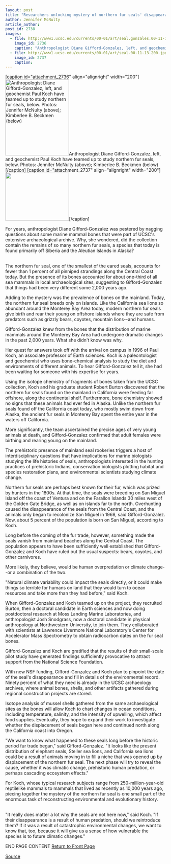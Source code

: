 ```yaml
---
layout: post
title: "Researchers unlocking mystery of northern fur seals' disappearance"
author: Jennifer McNulty
article_author: 
post_id: 2738
images:
  - file: http://www1.ucsc.edu/currents/00-01/art/seal.gonzales.00-11-13.jpg
    image_id: 2736
    caption: "Anthropologist Diane Gifford-Gonzalez, left, and geochemist Paul Koch have teamed up to study northern fur seals, below. Photos: Jennifer McNulty (above); Kimberlee B. Beckmen (below)"
  - file: http://www1.ucsc.edu/currents/00-01/art/seal.00-11-13.200.jpg
    image_id: 2737
    caption: 
---
```


[caption id="attachment_2736" align="alignright" width="200"]<a href="http://dev-ucsc-news.pantheonsite.io/wp-content/uploads/2000/11/seal.gonzales.00-11-13.jpg"><img class="size-full wp-image-2736" src="http://dev-ucsc-news.pantheonsite.io/wp-content/uploads/2000/11/seal.gonzales.00-11-13.jpg" alt="Anthropologist Diane Gifford-Gonzalez, left, and geochemist Paul Koch have teamed up to study northern fur seals, below. Photos: Jennifer McNulty (above); Kimberlee B. Beckmen (below)" width="200" height="238" /></a>Anthropologist Diane Gifford-Gonzalez, left, and geochemist Paul Koch have teamed up to study northern fur seals, below. Photos: Jennifer McNulty (above); Kimberlee B. Beckmen (below)[/caption]
[caption id="attachment_2737" align="alignright" width="200"]<a href="http://dev-ucsc-news.pantheonsite.io/wp-content/uploads/2000/11/seal.00-11-13.200.jpg"><img class="size-full wp-image-2737" src="http://dev-ucsc-news.pantheonsite.io/wp-content/uploads/2000/11/seal.00-11-13.200.jpg" alt="" width="200" height="150" /></a>[/caption]
<p>
  For years, anthropologist Diane Gifford-Gonzalez was pestered by nagging questions about some marine mammal bones that were part of UCSC's extensive archaeological archive. Why, she wondered, did the collection contain the remains of so many northern fur seals, a species that today is found primarily off Siberia and the Aleutian Islands in Alaska?<br>
  <br>
</p>The northern fur seal, one of the smallest of the eared seals, accounts for fewer than 1 percent of all pinniped strandings along the Central Coast today. But the presence of its bones accounted for about one-third of all sea mammals in local archaeological sites, suggesting to Gifford-Gonzalez that things had been very different some 2,000 years ago.
<p>
  Adding to the mystery was the prevalence of bones on the mainland. Today, the northern fur seal breeds only on islands. Like the California sea lions so abundant around the Monterey Bay Area today, modern northern fur seals give birth and rear their young on offshore islands where they are safe from predators such as grizzly bears, coyotes, mountain lions--and humans.
</p>
<p>
  Gifford-Gonzalez knew from the bones that the distribution of marine mammals around the Monterey Bay Area had undergone dramatic changes in the past 2,000 years. What she didn't know was why.
</p>
<p>
  Her quest for answers took off with the arrival on campus in 1996 of Paul Koch, an associate professor of Earth sciences. Koch is a paleontologist and geochemist who uses bone-chemical analysis to study the diet and environments of different animals. To hear Gifford-Gonzalez tell it, she had been waiting for someone with his expertise for years.
</p>
<p>
  Using the isotope chemistry of fragments of bones taken from the UCSC collection, Koch and his graduate student Robert Burton discovered that the northern fur seals found on the mainland in California were feeding far offshore, along the continental shelf. Furthermore, bone chemistry showed no signs that these animals had ever fed in Alaska. Unlike the northern fur seals found off the California coast today, who mostly swim down from Alaska, the ancient fur seals in Monterey Bay spent the entire year in the waters off California.<br>
</p>
<p>
  More significantly, the team ascertained the precise ages of very young animals at death, and Gifford-Gonzalez confirmed that adult females were birthing and rearing young on the mainland.
</p>
<p>
  The prehistoric presence of mainland seal rookeries triggers a host of interdisciplinary questions that have implications for marine biologists studying the life histories of seals, anthropologists interested in the hunting practices of prehistoric Indians, conservation biologists plotting habitat and species restoration plans, and environmental scientists studying climate change.
</p>
<p>
  Northern fur seals are perhaps best known for their fur, which was prized by hunters in the 1800s. At that time, the seals were breeding on San Miguel Island off the coast of Ventura and on the Farallon Islands 30 miles west of the Golden Gate Bridge, as well as on islands far to the north. Overhunting caused the disappearance of the seals from the Central Coast, and the animals only began to recolonize San Miguel in 1968, said Gifford-Gonzalez. Now, about 5 percent of the population is born on San Miguel, according to Koch.
</p>
<p>
  Long before the coming of the fur trade, however, something made the seals vanish from mainland beaches along the Central Coast. The population appears to have been sufficiently well established that Gifford-Gonzalez and Koch have ruled out the usual suspects: bears, coyotes, and other carnivores.<br>
</p>
<p>
  More likely, they believe, would be human overpredation or climate change--or a combination of the two.
</p>
<p>
  "Natural climate variability could impact the seals directly, or it could make things so terrible for humans on land that they would turn to ocean resources and take more than they had before," said Koch.
</p>
<p>
  When Gifford-Gonzalez and Koch teamed up on the project, they recruited Burton, then a doctoral candidate in Earth sciences and now doing postdoctoral research at Moss Landing Marine Laboratories, and anthropologist Josh Snodgrass, now a doctoral candidate in physical anthropology at Northwestern University, to join them. They collaborated with scientists at Lawrence Livermore National Laboratory's Center for Accelerator Mass Spectrometry to obtain radiocarbon dates on the fur seal bones.
</p>
<p>
  Gifford-Gonzalez and Koch are gratified that the results of their small-scale pilot study have generated findings sufficiently provocative to attract support from the National Science Foundation.
</p>
<p>
  With new NSF funding, Gifford-Gonzalez and Koch plan to pinpoint the date of the seal's disappearance and fill in details of the environmental record. Ninety percent of what they need is already in the UCSC archaeology archives, where animal bones, shells, and other artifacts gathered during regional construction projects are stored.
</p>
<p>
  Isotope analysis of mussel shells gathered from the same archaeological sites as the bones will allow Koch to chart changes in ocean conditions, including temperature, salinity, and the intensity of upwelling, which affect food supplies. Eventually, they hope to expand their work to investigate whether the displacement of seals began here and continued north along the California coast into Oregon.
</p>
<p>
  "We want to know what happened to these seals long before the historic period fur trade began," said Gifford-Gonzalez. "It looks like the present distribution of elephant seals, Steller sea lions, and California sea lions could be a result of animals moving in to fill a niche that was opened up by displacement of the northern fur seal. The next phase will try to reveal the cause, whether it was climatic change, prehistoric human predation, or perhaps cascading ecosystem effects."
</p>
<p>
  For Koch, whose typical research subjects range from 250-million-year-old reptilelike mammals to mammals that lived as recently as 10,000 years ago, piecing together the mystery of the northern fur seal is one small part of the enormous task of reconstructing environmental and evolutionary history.
</p>
<p>
  <br>
  "It really does matter a lot why the seals are not here now," said Koch. "If their disappearance is a result of human predation, should we reintroduce them? If it was a result of catastrophic environmental changes, we want to know that, too, because it will give us a sense of how vulnerable the species is to future climatic changes."
</p>
<p>
  END PAGE CONTENT <a href="../../index.html">Return to Front Page</a> <img align="bottom" alt=" " border="0" height="1" src="../../images/trans.gif" width="385">
</p>
<p><a href="http://www1.ucsc.edu/currents/00-01/11-13/seal.html" title="Permalink to seal">Source</a></p>
